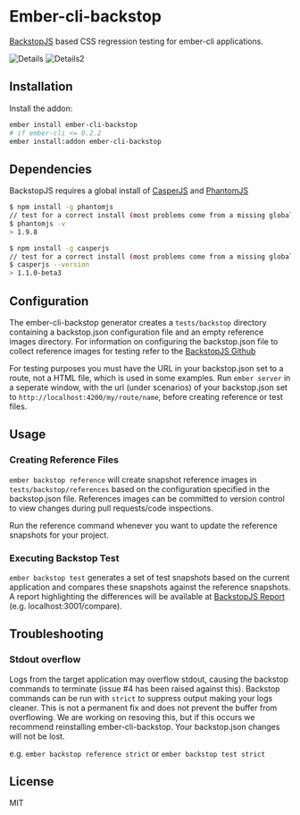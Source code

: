 Ember-cli-backstop
=========

[BackstopJS](http://garris.github.io/BackstopJS/) based CSS regression testing for ember-cli applications.

![Details](https://cloud.githubusercontent.com/assets/8845319/8913489/402c8d4c-3467-11e5-9e32-f07023e57d5d.png)
![Details2](https://cloud.githubusercontent.com/assets/8845319/8913467/3dfb64e4-3467-11e5-9207-1af33e6d59dc.png)

## Installation

Install the addon:
```sh
ember install ember-cli-backstop
# if ember-cli <= 0.2.2
ember install:addon ember-cli-backstop
```

## Dependencies

BackstopJS requires a global install of [CasperJS](https://github.com/n1k0/casperjs) and [PhantomJS](http://phantomjs.org/)

```sh
$ npm install -g phantomjs
// test for a correct install (most problems come from a missing global dependency)
$ phantomjs -v
> 1.9.8

$ npm install -g casperjs
// test for a correct install (most problems come from a missing global dependency)
$ casperjs --version
> 1.1.0-beta3
```

## Configuration
The ember-cli-backstop generator creates a `tests/backstop` directory containing a backstop.json configuration file and an empty reference images directory. For information on configuring the backstop.json file to collect reference images for testing refer to the [BackstopJS Github](https://github.com/garris/BackstopJS)

For testing purposes you must have the URL in your backstop.json set to a route, not a HTML file, which is used in some examples. Run `ember server` in a seperate window, with the url (under scenarios) of your backstop.json set to `http://localhost:4200/my/route/name`, before creating reference or test files.

## Usage

### Creating Reference Files

`ember backstop reference` will create snapshot reference images in `tests/backstop/references` based on the configuration specified in the backstop.json file.  References images can be committed to version control to view changes during pull requests/code inspections.

Run the reference command whenever you want to update the reference snapshots for your project.

### Executing Backstop Test

`ember backstop test` generates a set of test snapshots based on the current application and compares these snapshots against the reference snapshots.  A report highlighting the differences will be available at [BackstopJS Report](http://localhost:3001/compare) (e.g. localhost:3001/compare).

## Troubleshooting

### Stdout overflow

Logs from the target application may overflow stdout, causing the backstop commands to terminate (issue #4 has been raised against this). Backstop commands can be run with `strict` to suppress output making your logs cleaner. This is not a permanent fix and does not prevent the buffer from overflowing. We are working on resoving this, but if this occurs we recommend reinstalling ember-cli-backstop. Your backstop.json changes will not be lost.

e.g. `ember backstop reference strict` or `ember backstop test strict`

## License

MIT

